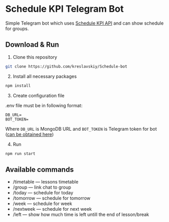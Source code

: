 # Schedule KPI Telegram Bot

Simple Telegram bot which uses [Schedule KPI API](https://github.com/kpi-ua/schedule.kpi.ua) and can show schedule for groups.

## Download & Run

1. Clone this repository

```bash
git clone https://github.com/kreslavskiy/Schedule-bot
```

2. Install all necessary packages

```bash
npm install
```

3. Create configuration file

.env file must be in following format:

```
DB_URL=
BOT_TOKEN=
```

Where `DB_URL` is MongoDB URL and `BOT_TOKEN` is Telegram token for bot ([can be obtained here](https://t.me/BotFather))

4. Run

```bash
npm run start
```

## Available commands

- /timetable — lessons timetable
- /group — link chat to group
- /today — schedule for today
- /tomorrow — schedule for tomorrow
- /week — schedule for week
- /nextweek — schedule for next week
- /left — show how much time is left untill the end of lesson/break
